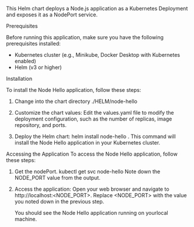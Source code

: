 ﻿This Helm chart deploys a Node.js application as a Kubernetes Deployment and exposes it as a NodePort service.

Prerequisites

Before running this application, make sure you have the following prerequisites installed:

- Kubernetes cluster (e.g., Minikube, Docker Desktop with Kubernetes enabled)
- Helm (v3 or higher)

Installation

To install the Node Hello application, follow these steps:
1. 	Change into the chart directory
    ./HELM/node-hello
2. 	Customize the chart values:
   	Edit the values.yaml file to modify the deployment configuration, such as the number of replicas, image repository, and ports.

3. Deploy the Helm chart:
	helm install node-hello .
   This command will install the Node Hello application in your Kubernetes cluster.

Accessing the Application
To access the Node Hello application, follow these steps:
1.	Get the nodePort.
	kubectl get svc node-hello
	Note down the NODE_PORT value from the output.	
2.	Access the application:
	Open your web browser and navigate to http://localhost:<NODE_PORT>. Replace <NODE_PORT> with the value you noted down in the previous step.

	You should see the Node Hello application running on yourlocal machine.	


